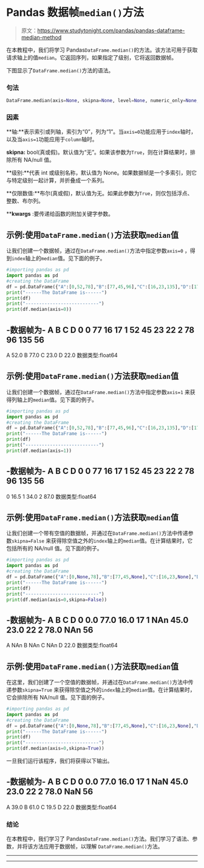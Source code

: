 # Pandas 数据帧`median()`方法

> 原文：<https://www.studytonight.com/pandas/pandas-dataframe-median-method>

在本教程中，我们将学习 Pandas`DataFrame.median()`的方法。该方法可用于获取请求轴上的值`median`。它返回序列，如果指定了级别，它将返回数据帧。

下图显示了`DataFrame.median()`方法的语法。

### 句法

```py
DataFrame.median(axis=None, skipna=None, level=None, numeric_only=None, **kwargs)
```

### 因素

**轴:**表示索引或列轴，索引为“0”，列为“1”。当`axis=0`功能应用于`index`轴时，以及当`axis=1`功能应用于`column`轴时。

**skipna:** bool(真或假)。默认值为“无”。如果该参数为`True`，则在计算结果时，排除所有 NA/null 值。

**级别:**代表 int 或级别名称，默认值为 None。如果数据帧是一个多索引，则它与特定级别一起计算，并折叠成一个系列。

**仅限数值:**布尔(真或假)，默认值为无。如果此参数为`True`，则仅包括浮点、整数、布尔列。

****kwargs** :要传递给函数的附加关键字参数。

## 示例:使用`DataFrame.median()`方法获取`median`值

让我们创建一个数据帧，通过在`DataFrame.median()`方法中指定参数`axis=0` ，得到`index`轴上的`median`值。见下面的例子。

```py
#importing pandas as pd
import pandas as pd
#creating the DataFrame
df = pd.DataFrame({"A":[0,52,78],"B":[77,45,96],"C":[16,23,135],"D":[17, 22, 56]}) 
print("------The DataFrame is------")
print(df)
print("---------------------------")
print(df.median(axis=0))
```

-数据帧为-
A B C D
0 0 77 16 17
1 52 45 23 22
2 78 96 135 56
-
A 52.0
B 77.0
C 23.0
D 22.0
数据类型:float64

## 示例:使用`DataFrame.median()`方法获取`median`值

让我们创建一个数据帧，通过在`DataFrame.median()`方法中指定参数`axis=1` 来获得列轴上的`median`值。见下面的例子。

```py
#importing pandas as pd
import pandas as pd
#creating the DataFrame
df = pd.DataFrame({"A":[0,52,78],"B":[77,45,96],"C":[16,23,135],"D":[17, 22, 56]}) 
print("------The DataFrame is------")
print(df)
print("---------------------------")
print(df.median(axis=1))
```

-数据帧为-
A B C D
0 0 77 16 17
1 52 45 23 22
2 78 96 135 56
-
0 16.5
1 34.0
2 87.0
数据类型:float64

## 示例:使用`DataFrame.median()`方法获取`median`值

让我们创建一个带有空值的数据帧，并通过在`DataFrame.median()`方法中传递参数`skipna=False` 来获得除空值之外的`index`轴上的`median`值。在计算结果时，它包括所有的 NA/null 值。见下面的例子。

```py
#importing pandas as pd
import pandas as pd
#creating the DataFrame
df = pd.DataFrame({"A":[0,None,78],"B":[77,45,None],"C":[16,23,None],"D":[17, 22, 56]}) 
print("------The DataFrame is------")
print(df)
print("---------------------------")
print(df.median(axis=0,skipna=False))
```

-数据帧为-
A B C D
0 0.0 77.0 16.0 17
1 NAn 45.0 23.0 22
2 78.0 NAn 56
-
A NAn
B NAn
C NAn
D 22.0
数据类型:float64

## 示例:使用`DataFrame.median()`方法获取`median`值

在这里，我们创建了一个空值的数据帧，并通过在`DataFrame.median()`方法中传递参数`skipna=True` 来获得除空值之外的`index`轴上的`median`值。在计算结果时，它会排除所有 NA/null 值。见下面的例子。

```py
#importing pandas as pd
import pandas as pd
#creating the DataFrame
df = pd.DataFrame({"A":[0,None,78],"B":[77,45,None],"C":[16,23,None],"D":[17, 22, 56]}) 
print("------The DataFrame is------")
print(df)
print("---------------------------")
print(df.median(axis=0,skipna=True))
```

一旦我们运行该程序，我们将获得以下输出。

-数据帧为-
A B C D
0 0.0 77.0 16.0 17
1 NaN 45.0 23.0 22
2 78.0 NaN 56
-
A 39.0
B 61.0
C 19.5
D 22.0
数据类型:float64

### 结论

在本教程中，我们学习了 Pandas`DataFrame.median()`方法。我们学习了语法、参数，并将该方法应用于数据帧，以理解 `DataFrame.median()`方法。

* * *

* * *